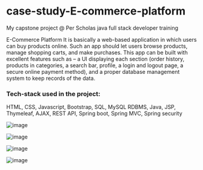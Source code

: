 # case-study-E-commerce-platform
My capstone project @ Per Scholas java full stack developer training

E-Commerce Platform It is basically a web-based application in which users can buy products online. 
Such an app should let users browse products, manage shopping carts, and make purchases. 
This app can be built with excellent features such as – a UI displaying each section 
(order history, products in categories, a search bar, profile, a login and logout page, a secure online payment method), 
and a proper database management system to keep records of the data.

### Tech-stack used in the project:
HTML, CSS, Javascript, Bootstrap, SQL, MySQL RDBMS, Java, JSP, Thymeleaf, AJAX, REST API, Spring boot, Spring MVC, Spring security

![image](https://github.com/user-attachments/assets/4e906cd8-30f7-4489-b787-4d92331507fc)

![image](https://github.com/user-attachments/assets/e74e1ce1-abb0-406c-8f5a-2c9d894e5cc6)

![image](https://github.com/user-attachments/assets/0ac77a70-3904-46bb-9507-f07bacba98b5)

![image](https://github.com/user-attachments/assets/a9dbd608-fa63-468a-b9d1-55a1dfe1bfbd)



